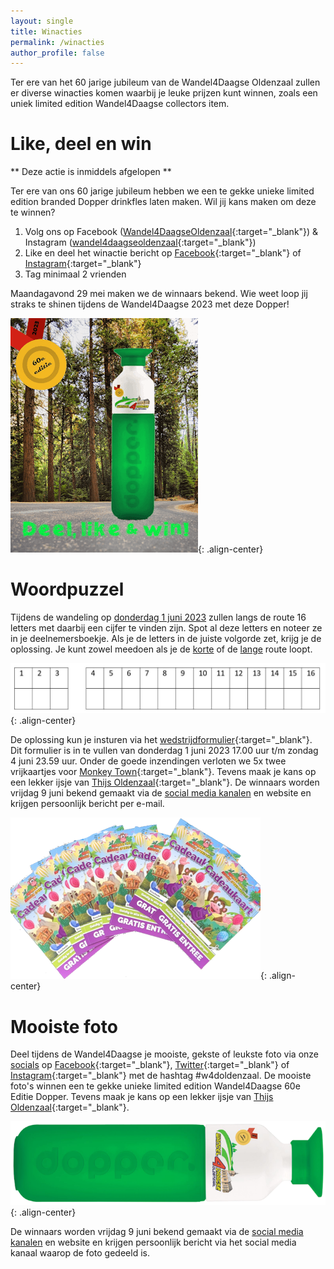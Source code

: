 ```yaml
---
layout: single
title: Winacties
permalink: /winacties
author_profile: false
---
```


Ter ere van het 60 jarige jubileum van de Wandel4Daagse Oldenzaal zullen er diverse winacties komen waarbij je leuke prijzen kunt winnen, zoals een uniek limited edition Wandel4Daagse collectors item.

# Like, deel en win

** Deze actie is inmiddels afgelopen **

Ter ere van ons 60 jarige jubileum hebben we een te gekke unieke limited edition branded Dopper drinkfles laten maken. Wil jij kans maken om deze te winnen?  

1. Volg ons op Facebook ([Wandel4DaagseOldenzaal](https://www.facebook.com/Wandel4DaagseOldenzaal){:target="_blank"}) & Instagram ([wandel4daagseoldenzaal](https://www.instagram.com/wandel4daagseoldenzaal){:target="_blank"})
1. Like en deel het winactie bericht op [Facebook](https://www.facebook.com/Wandel4DaagseOldenzaal/posts/pfbid02isJUoG6HkBjzy5ehajKSGPsz81RF9KAx2g9cvtRqDUTFLEddDfDbVw2MjsY2c4Rl){:target="_blank"} of [Instagram](https://www.instagram.com/p/CsqA_NSseGp/){:target="_blank"}  
1. Tag minimaal 2 vrienden

Maandagavond 29 mei maken we de winnaars bekend. Wie weet loop jij straks te shinen tijdens de Wandel4Daagse 2023 met deze Dopper!  

![Dopper Like and Win actie](/assets/images/dopperlikeandwin.png){: .align-center}

# Woordpuzzel

Tijdens de wandeling op [donderdag 1 juni 2023](/routes#donderdag-1-juni-2023) zullen langs de route 16 letters met daarbij een cijfer te vinden zijn. Spot al deze letters en noteer ze in je deelnemersboekje. Als je de letters in de juiste volgorde zet, krijg je de oplossing. Je kunt zowel meedoen als je de [korte](/routes/kort/donderdag) of de [lange](/routes/lang/donderdag) route loopt.

![Woordpuzzel](/assets/images/woordlettersspel.png){: .align-center}

De oplossing kun je insturen via het [wedstrijdformulier](https://forms.microsoft.com/e/t6aYz1E4f9){:target="_blank"}. Dit formulier is in te vullen van donderdag 1 juni 2023 17.00 uur t/m zondag 4 juni 23.59 uur. Onder de goede inzendingen verloten we 5x twee vrijkaartjes voor [Monkey Town](https://www.monkeytown.eu/nl/enschede/home){:target="_blank"}. Tevens maak je kans op een lekker ijsje van [Thijs Oldenzaal](https://www.thijs-oldenzaal.nl/){:target="_blank"}. De winnaars worden vrijdag 9 juni bekend gemaakt via de [social media kanalen](/socials) en website en krijgen persoonlijk bericht per e-mail.  

![Monkey Town kaartjes](/assets/images/monkeytowntickets.png){: .align-center}

# Mooiste foto

Deel tijdens de Wandel4Daagse je mooiste, gekste of leukste foto via onze [socials](/socials) op [Facebook](https://www.facebook.com/wandel4daagseoldenzaal){:target="_blank"}, [Twitter](https://twitter.com/Avo4DOldenzaal){:target="_blank"} of [Instagram](https://www.instagram.com/wandel4daagseoldenzaal){:target="_blank"} met de hashtag #w4doldenzaal. De mooiste foto's winnen een te gekke unieke limited edition Wandel4Daagse 60e Editie Dopper. Tevens maak je kans op een lekker ijsje van [Thijs Oldenzaal](https://www.thijs-oldenzaal.nl/){:target="_blank"}.   

![Wandel4Daagse branded Dopper](/assets/images/dopper.png){: .align-center}  

De winnaars worden vrijdag 9 juni bekend gemaakt via de [social media kanalen](/socials) en website en krijgen persoonlijk bericht via het social media kanaal waarop de foto gedeeld is.